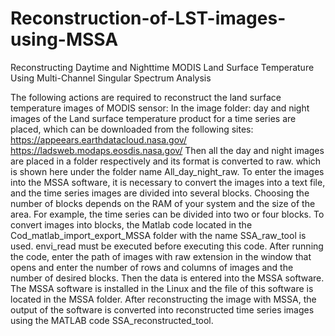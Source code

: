 # Reconstruction-of-LST-images-using-MSSA
Reconstructing Daytime and Nighttime MODIS Land Surface Temperature Using Multi-Channel Singular Spectrum Analysis

The following actions are required to reconstruct the land surface temperature images of MODIS sensor:
In the image folder: day and night images of the Land surface temperature product for a time series are placed, which can be downloaded from the following sites:
https://appeears.earthdatacloud.nasa.gov/
https://ladsweb.modaps.eosdis.nasa.gov/
Then all the day and night images are placed in a folder respectively and its format is converted to raw. which is shown here under the folder name All_day_night_raw.
To enter the images into the MSSA software, it is necessary to convert the images into a text file, and the time series images are divided into several blocks. Choosing the number of blocks depends on the RAM of your system and the size of the area. For example, the time series can be divided into two or four blocks. To convert images into blocks, the Matlab code located in the Cod_matlab_import_export_MSSA folder with the name SSA_raw_tool is used. envi_read must be executed before executing this code. After running the code, enter the path of images with raw extension in the window that opens and enter the number of rows and columns of images and the number of desired blocks. Then the data is entered into the MSSA software. The MSSA software is installed in the Linux and the file of this software is located in the MSSA folder. After reconstructing the image with MSSA, the output of the software is converted into reconstructed time series images using the MATLAB code SSA_reconstructed_tool.
